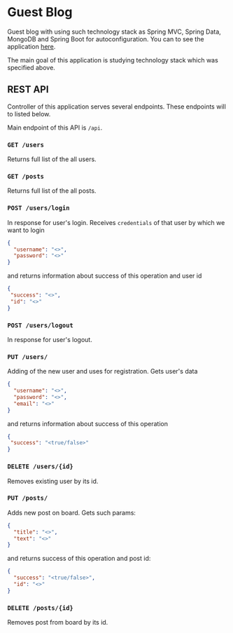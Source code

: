 # Guest Blog
Guest blog with using such technology stack as Spring MVC, Spring Data, MongoDB and Spring Boot for autoconfiguration. You can to see the application [here][1].

The main goal of this application is studying technology stack which was specified above.


## REST API

Controller of this application serves several endpoints. These endpoints will to listed below.

Main endpoint of this API is `/api`. 

### `GET /users`

Returns full list of the all users.

### `GET /posts`

Returns full list of the all posts.

### `POST /users/login` 

In response for user's login. Receives `credentials` of that user by which we want to login
```json
{
  "username": "<>",
  "password": "<>"
}
```
 and returns information about success of this operation and user id
 ```json
{
  "success": "<>",
  "id": "<>"
}
```

### `POST /users/logout`

In response for user's logout.

### `PUT /users/`

Adding of the new user and uses for registration. Gets user's data
```json
{
  "username": "<>",
  "password": "<>",
  "email": "<>"
}
```
 and returns information about success of this operation
 ```json
{
  "success": "<true/false>"
}
```

### `DELETE /users/{id}`

Removes existing user by its id.

### `PUT /posts/`

Adds new post on board. Gets such params:
```json
{
  "title": "<>",
  "text": "<>"
}
```
and returns success of this operation and post id:
```json
{
  "success": "<true/false>",
  "id": "<>"
}
```

### `DELETE /posts/{id}`

Removes post from board by its id.




[1]: https://guestblog.herokuapp.com/

